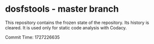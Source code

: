 # dosfstools - master branch

This repository contains the frozen state of the repository.
Its history is cleared. It is used only for static code
analysis with Codacy.

Commit Time: 1727226635
